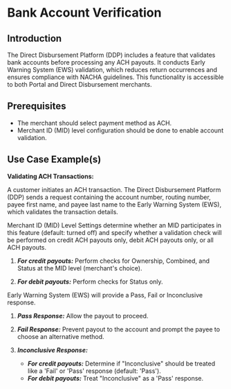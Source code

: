 # Bank Account Verification

## Introduction

The Direct Disbursement Platform (DDP) includes a feature that validates bank accounts before processing any ACH payouts. It conducts Early Warning System (EWS) validation, which reduces return occurrences and ensures compliance with NACHA guidelines. This functionality is accessible to both Portal and Direct Disbursement merchants.

## Prerequisites

- The merchant should select payment method as ACH.
- Merchant ID (MID) level configuration should be done to enable account validation.

## Use Case Example(s)

**Validating ACH Transactions:**

A customer initiates an ACH transaction. The Direct Disbursement Platform (DDP) sends a request containing the account number, routing number, payee first name, and payee last name to the Early Warning System (EWS), which validates the transaction details.

Merchant ID (MID) Level Settings determine whether an MID participates in this feature (default: turned off) and specify whether a validation check will be performed on credit ACH payouts only, debit ACH payouts only, or all ACH payouts.

1. ***For credit payouts:*** Perform checks for Ownership, Combined, and Status at the MID level (merchant's choice).

2. ***For debit payouts:*** Perform checks for Status only.

Early Warning System (EWS) will provide a Pass, Fail or Inconclusive response.

1. ***Pass Response:*** Allow the payout to proceed.

2. ***Fail Response:*** Prevent payout to the account and prompt the payee to choose an alternative method.

3. ***Inconclusive Response:***

   - ***For credit payouts:*** Determine if "Inconclusive" should be treated like a 'Fail' or 'Pass' response (default: 'Pass').
   - ***For debit payouts:*** Treat "Inconclusive" as a 'Pass' response.

